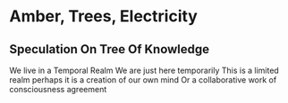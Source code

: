 # Amber, Trees, Electricity
## Speculation On Tree Of Knowledge

We live in a Temporal Realm
We are just here temporarily
This is a limited realm
perhaps it is a creation of our own mind
Or a collaborative work of consciousness agreement

